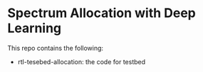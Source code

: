 # Spectrum Allocation with Deep Learning

This repo contains the following:
- rtl-tesebed-allocation: the code for testbed
